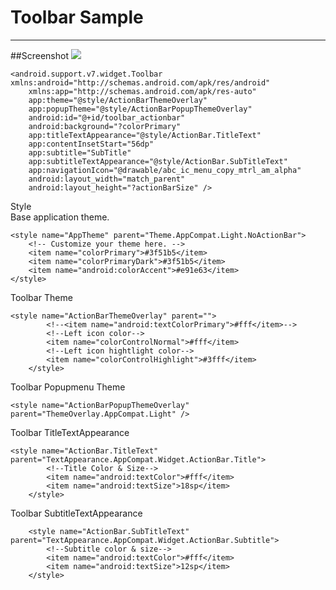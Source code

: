 # Toolbar Sample #


----------


##Screenshot
<img src="../master/screenshots/screenshot.png"/>

	<android.support.v7.widget.Toolbar xmlns:android="http://schemas.android.com/apk/res/android"
	    xmlns:app="http://schemas.android.com/apk/res-auto"
	    app:theme="@style/ActionBarThemeOverlay"
	    app:popupTheme="@style/ActionBarPopupThemeOverlay"
	    android:id="@+id/toolbar_actionbar"
	    android:background="?colorPrimary"
	    app:titleTextAppearance="@style/ActionBar.TitleText"
	    app:contentInsetStart="56dp"
	    app:subtitle="SubTitle"
	    app:subtitleTextAppearance="@style/ActionBar.SubTitleText"
	    app:navigationIcon="@drawable/abc_ic_menu_copy_mtrl_am_alpha"
	    android:layout_width="match_parent"
	    android:layout_height="?actionBarSize" />


Style <br />
Base application theme.

    <style name="AppTheme" parent="Theme.AppCompat.Light.NoActionBar">
        <!-- Customize your theme here. -->
        <item name="colorPrimary">#3f51b5</item>
        <item name="colorPrimaryDark">#3f51b5</item>
        <item name="android:colorAccent">#e91e63</item>
    </style>

Toolbar Theme

	<style name="ActionBarThemeOverlay" parent="">
	        <!--<item name="android:textColorPrimary">#fff</item>-->
	        <!--Left icon color-->
	        <item name="colorControlNormal">#fff</item>
	        <!--Left icon hightlight color-->
	        <item name="colorControlHighlight">#3fff</item>
	    </style>

Toolbar Popupmenu Theme
	
	<style name="ActionBarPopupThemeOverlay" parent="ThemeOverlay.AppCompat.Light" />
	

Toolbar TitleTextAppearance
	
	<style name="ActionBar.TitleText" parent="TextAppearance.AppCompat.Widget.ActionBar.Title">
	        <!--Title Color & Size-->
	        <item name="android:textColor">#fff</item>
	        <item name="android:textSize">18sp</item>
	    </style>
	
Toolbar SubtitleTextAppearance

	    <style name="ActionBar.SubTitleText" parent="TextAppearance.AppCompat.Widget.ActionBar.Subtitle">
			<!--Subtitle color & size-->
	        <item name="android:textColor">#fff</item>
	        <item name="android:textSize">12sp</item>
	    </style>